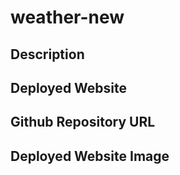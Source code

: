 # weather-new


## Description

## Deployed Website


## Github Repository URL


## Deployed Website Image
